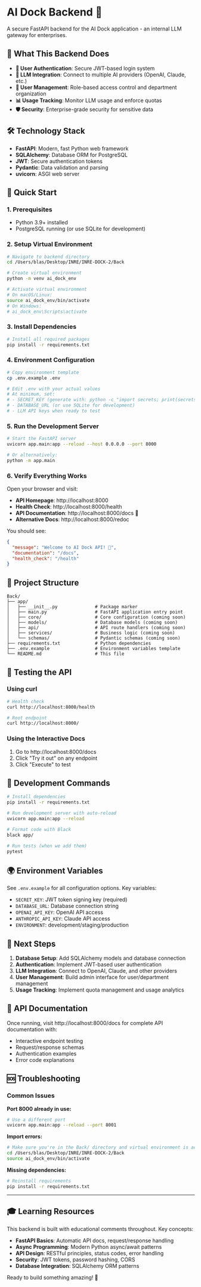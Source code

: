 # AI Dock Backend 🚀


A secure FastAPI backend for the AI Dock application - an internal LLM gateway for enterprises.

## 🎯 What This Backend Does

- **🔐 User Authentication**: Secure JWT-based login system
- **🤖 LLM Integration**: Connect to multiple AI providers (OpenAI, Claude, etc.)  
- **👥 User Management**: Role-based access control and department organization
- **📊 Usage Tracking**: Monitor LLM usage and enforce quotas
- **🛡️ Security**: Enterprise-grade security for sensitive data

## 🛠️ Technology Stack

- **FastAPI**: Modern, fast Python web framework
- **SQLAlchemy**: Database ORM for PostgreSQL
- **JWT**: Secure authentication tokens
- **Pydantic**: Data validation and parsing
- **uvicorn**: ASGI web server

## 🚀 Quick Start

### 1. Prerequisites

- Python 3.9+ installed
- PostgreSQL running (or use SQLite for development)

### 2. Setup Virtual Environment

```bash
# Navigate to backend directory
cd /Users/blas/Desktop/INRE/INRE-DOCK-2/Back

# Create virtual environment
python -m venv ai_dock_env

# Activate virtual environment
# On macOS/Linux:
source ai_dock_env/bin/activate
# On Windows:
# ai_dock_env\Scripts\activate
```

### 3. Install Dependencies

```bash
# Install all required packages
pip install -r requirements.txt
```

### 4. Environment Configuration

```bash
# Copy environment template
cp .env.example .env

# Edit .env with your actual values
# At minimum, set:
# - SECRET_KEY (generate with: python -c "import secrets; print(secrets.token_urlsafe(32))")
# - DATABASE_URL (or use SQLite for development)
# - LLM API keys when ready to test
```

### 5. Run the Development Server

```bash
# Start the FastAPI server
uvicorn app.main:app --reload --host 0.0.0.0 --port 8000

# Or alternatively:
python -m app.main
```

### 6. Verify Everything Works

Open your browser and visit:

- **API Homepage**: http://localhost:8000
- **Health Check**: http://localhost:8000/health  
- **API Documentation**: http://localhost:8000/docs 🎉
- **Alternative Docs**: http://localhost:8000/redoc

You should see:
```json
{
  "message": "Welcome to AI Dock API! 🤖",
  "documentation": "/docs",
  "health_check": "/health"
}
```

## 📂 Project Structure

```
Back/
├── app/
│   ├── __init__.py              # Package marker
│   ├── main.py                  # FastAPI application entry point
│   ├── core/                    # Core configuration (coming soon)
│   ├── models/                  # Database models (coming soon)
│   ├── api/                     # API route handlers (coming soon)
│   ├── services/                # Business logic (coming soon)
│   └── schemas/                 # Pydantic schemas (coming soon)
├── requirements.txt             # Python dependencies
├── .env.example                 # Environment variables template
└── README.md                    # This file
```

## 🧪 Testing the API

### Using curl

```bash
# Health check
curl http://localhost:8000/health

# Root endpoint
curl http://localhost:8000/
```

### Using the Interactive Docs

1. Go to http://localhost:8000/docs
2. Click "Try it out" on any endpoint
3. Click "Execute" to test

## 🔧 Development Commands

```bash
# Install dependencies
pip install -r requirements.txt

# Run development server with auto-reload
uvicorn app.main:app --reload

# Format code with Black
black app/

# Run tests (when we add them)
pytest
```

## 🌍 Environment Variables

See `.env.example` for all configuration options. Key variables:

- `SECRET_KEY`: JWT token signing key (required)
- `DATABASE_URL`: Database connection string
- `OPENAI_API_KEY`: OpenAI API access
- `ANTHROPIC_API_KEY`: Claude API access
- `ENVIRONMENT`: development/staging/production

## 🚀 Next Steps

1. **Database Setup**: Add SQLAlchemy models and database connection
2. **Authentication**: Implement JWT-based user authentication  
3. **LLM Integration**: Connect to OpenAI, Claude, and other providers
4. **User Management**: Build admin interface for user/department management
5. **Usage Tracking**: Implement quota management and usage analytics

## 📝 API Documentation

Once running, visit http://localhost:8000/docs for complete API documentation with:
- Interactive endpoint testing
- Request/response schemas  
- Authentication examples
- Error code explanations

## 🆘 Troubleshooting

### Common Issues

**Port 8000 already in use:**
```bash
# Use a different port
uvicorn app.main:app --reload --port 8001
```

**Import errors:**
```bash
# Make sure you're in the Back/ directory and virtual environment is activated
cd /Users/blas/Desktop/INRE/INRE-DOCK-2/Back
source ai_dock_env/bin/activate
```

**Missing dependencies:**
```bash
# Reinstall requirements
pip install -r requirements.txt
```

---

## 🎓 Learning Resources

This backend is built with educational comments throughout. Key concepts:

- **FastAPI Basics**: Automatic API docs, request/response handling
- **Async Programming**: Modern Python async/await patterns
- **API Design**: RESTful principles, status codes, error handling
- **Security**: JWT tokens, password hashing, CORS
- **Database Integration**: SQLAlchemy ORM patterns

Ready to build something amazing! 🚀
